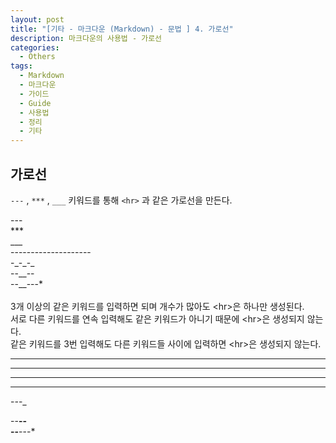 ```yaml
---
layout: post
title: "[기타 - 마크다운 (Markdown) - 문법 ] 4. 가로선"
description: 마크다운의 사용법 - 가로선
categories:
  - Others
tags:
  - Markdown
  - 마크다운
  - 가이드
  - Guide
  - 사용법  
  - 정리
  - 기타
---
```


## 가로선

`---` , `***` , `___` 키워드를 통해 `<hr>` 과 같은 가로선을 만든다.

<div class="-box-in-post">
    ---
    <br>
    ***
    <br>
    ___
    <br>
    --------------------
    <br>
    -_-_-_  
    <br>
    --__--  
    <br>
    --__---*  
    <br>    
    <br>        
    3개 이상의 같은 키워드를 입력하면 되며 개수가 많아도 <span class="text-warning">&lt;hr&gt;</span>은 하나만 생성된다.<br>
    서로 다른 키워드를 연속 입력해도 같은 키워드가 아니기 때문에 <span class="text-warning">&lt;hr&gt;</span>은 생성되지 않는다.<br>
    같은 키워드를 3번 입력해도 다른 키워드들 사이에 입력하면 <span class="text-warning">&lt;hr&gt;</span>은 생성되지 않는다.
    
</div>

---  
***  
___  
--------------------  
-_-_-_  

--__--  
--__---*  
